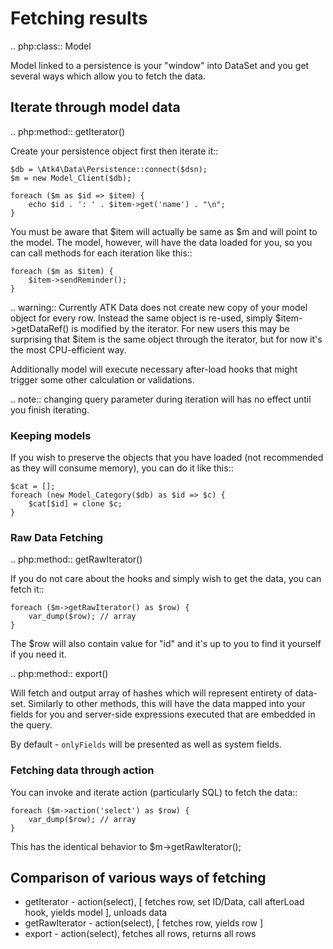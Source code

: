 # Fetching results

.. php:class:: Model

Model linked to a persistence is your "window" into DataSet and you get several
ways which allow you to fetch the data.

## Iterate through model data

.. php:method:: getIterator()

Create your persistence object first then iterate it::

```
$db = \Atk4\Data\Persistence::connect($dsn);
$m = new Model_Client($db);

foreach ($m as $id => $item) {
    echo $id . ': ' . $item->get('name') . "\n";
}
```

You must be aware that $item will actually be same as $m and will point to the model.
The model, however, will have the data loaded for you, so you can call methods for
each iteration like this::

```
foreach ($m as $item) {
    $item->sendReminder();
}
```

.. warning:: Currently ATK Data does not create new copy of your model object for
    every row. Instead the same object is re-used, simply $item->getDataRef() is modified
    by the iterator. For new users this may be surprising that $item is the same
    object through the iterator, but for now it's the most CPU-efficient way.

Additionally model will execute necessary after-load hooks that might trigger some
other calculation or validations.

.. note:: changing query parameter during iteration will has no effect until you
    finish iterating.

### Keeping models

If you wish to preserve the objects that you have loaded (not recommended as they
will consume memory), you can do it like this::

```
$cat = [];
foreach (new Model_Category($db) as $id => $c) {
    $cat[$id] = clone $c;
}
```

### Raw Data Fetching

.. php:method:: getRawIterator()

If you do not care about the hooks and simply wish to get the data, you can fetch
it::

```
foreach ($m->getRawIterator() as $row) {
    var_dump($row); // array
}
```

The $row will also contain value for "id" and it's up to you to find it yourself
if you need it.

.. php:method:: export()

Will fetch and output array of hashes which will represent entirety of data-set.
Similarly to other methods, this will have the data mapped into your fields for
you and server-side expressions executed that are embedded in the query.

By default - `onlyFields` will be presented as well as system fields.

### Fetching data through action

You can invoke and iterate action (particularly SQL) to fetch the data::

```
foreach ($m->action('select') as $row) {
    var_dump($row); // array
}
```

This has the identical behavior to $m->getRawIterator();

## Comparison of various ways of fetching

- getIterator - action(select), [ fetches row, set ID/Data, call afterLoad hook,
  yields model ], unloads data
- getRawIterator - action(select), [ fetches row, yields row ]
- export - action(select), fetches all rows, returns all rows
